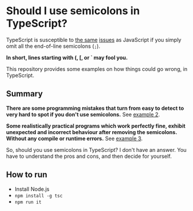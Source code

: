 # Should I use semicolons in TypeScript?

TypeScript is susceptible to [the same](https://standardjs.com/rules.html#semicolons) [issues](https://hackernoon.com/an-open-letter-to-javascript-leaders-regarding-no-semicolons-82cec422d67d) as JavaScript if you simply omit all the end-of-line semicolons (`;`).

**In short, lines starting with (, [, or ` may fool you.**

This repository provides some examples on how things could go wrong, in TypeScript.

## Summary

**There are some programming mistakes that turn from easy to detect to very hard to spot if you don't use semicolons.** See [example 2](example2.ts).

**Some realistically practical programs which work perfectly fine, exhibit unexpected and incorrect behaviour after removing the semicolons. Without any compile or runtime errors.** See [example 3](example3.ts).

So, should you use semicolons in TypeScript? I don't have an answer. You have to understand the pros and cons, and then decide for yourself.

## How to run

* Install Node.js
* `npm install -g tsc`
* `npm run it`
